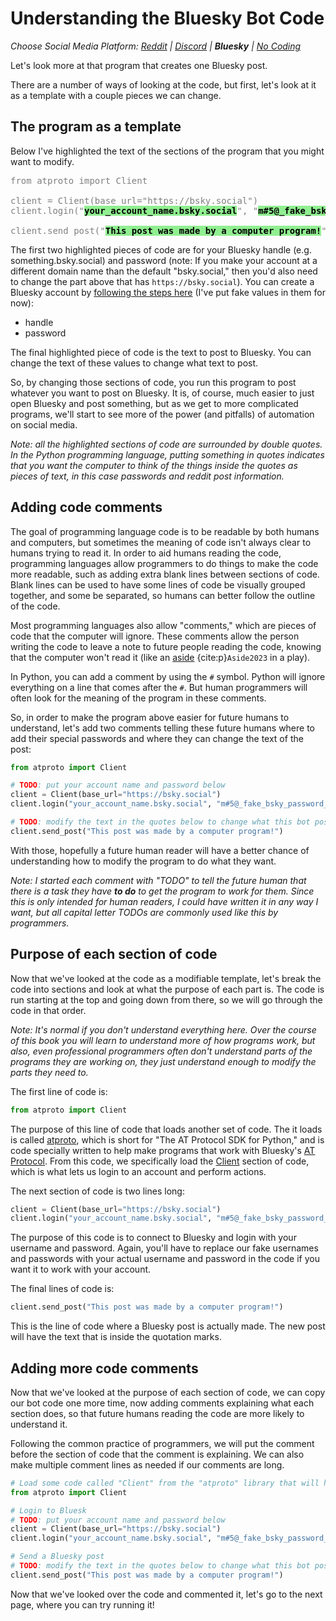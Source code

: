 # Understanding the Bluesky Bot Code
_Choose Social Media Platform: <a href='../../../reddit/ch02_definitions/03_automation/07_details_of_bot.html'>Reddit</a> | <a href='../../../discord/ch02_definitions/03_automation/07_details_of_bot.html'>Discord</a> | __Bluesky__ | <a href='../../../nocode/ch02_definitions/03_automation/07_details_of_bot.html'>No Coding</a>_


Let's look more at that program that creates one Bluesky post.

There are a number of ways of looking at the code, but first, let's look at it as a template with a couple pieces we can change.

## The program as a template

Below I've highlighted the text of the sections of the program that you might want to modify.

<pre style="color:gray">
from atproto import Client

client = Client(base_url="https://bsky.social")
client.login("<strong style="color:black;background-color:lightgreen">your_account_name.bsky.social</strong>", "<strong style="color:black;background-color:lightgreen">m#5@_fake_bsky_password_$%Ds</strong>")

client.send_post("<strong style="color:black;background-color:lightgreen">This post was made by a computer program!</strong>")
</pre>

The first two highlighted pieces of code are for your Bluesky handle (e.g. something.bsky.social) and password (note: If you make your account at a different domain name than the default "bsky.social," then you'd also need to change the part above that has `https://bsky.social`). You can create a Bluesky account by [following the steps here](../../appendix/making_bot_account.md) (I've put fake values in them for now):
- handle
- password

The final highlighted piece of code is the text to post to Bluesky. You can change the text of these values to change what text to post.

So, by changing those sections of code, you run this program to post whatever you want to post on Bluesky. It is, of course, much easier to just open Bluesky and post something, but as we get to more complicated programs, we'll start to see more of the power (and pitfalls) of automation on social media.

_Note: all the highlighted sections of code are surrounded by double quotes. In the Python programming language, putting something in quotes indicates that you want the computer to think of the things inside the quotes as pieces of text, in this case passwords and reddit post information._

## Adding code comments

The goal of programming language code is to be readable by both humans and computers, but sometimes the meaning of code isn't always clear to humans trying to read it. In order to aid humans reading the code, programming languages allow programmers to do things to make the code more readable, such as adding extra blank lines between sections of code. Blank lines can be used to have some lines of code be visually grouped together, and some be separated, so humans can better follow the outline of the code.

Most programming languages also allow "comments," which are pieces of code that the computer will ignore. These comments allow the person writing the code to leave a note to future people reading the code, knowing that the computer won't read it (like an [aside](https://en.wikipedia.org/wiki/Aside) {cite:p}`Aside2023` in a play).

In Python, you can add a comment by using the `#` symbol. Python will ignore everything on a line that comes after the `#`. But human programmers will often look for the meaning of the program in these comments.

So, in order to make the program above easier for future humans to understand, let's add two comments telling these future humans where to add their special passwords and where they can change the text of the post:

```python
from atproto import Client

# TODO: put your account name and password below
client = Client(base_url="https://bsky.social")
client.login("your_account_name.bsky.social", "m#5@_fake_bsky_password_$%Ds")

# TODO: modify the text in the quotes below to change what this bot posts to Bluesky:
client.send_post("This post was made by a computer program!")
```

With those, hopefully a future human reader will have a better chance of understanding how to modify the program to do what they want.

_Note: I started each comment with "TODO" to tell the future human that there is a task they have **to do** to get the program to work for them. Since this is only intended for human readers, I could have written it in any way I want, but all capital letter TODOs are commonly used like this by programmers._


## Purpose of each section of code

Now that we've looked at the code as a modifiable template, let's break the code into sections and look at what the purpose of each part is. The code is run starting at the top and going down from there, so we will go through the code in that order.

_Note: It's normal if you don't understand everything here. Over the course of this book you will learn to understand more of how programs work, but also, even professional programmers often don't understand parts of the programs they are working on, they just understand enough to modify the parts they need to._

The first line of code is:
```python
from atproto import Client
```

The purpose of this line of code that loads another set of code. The it loads is called [atproto](https://atproto.blue/), which is short for "The AT Protocol SDK for Python," and is code specially written to help make programs that work with Bluesky's [AT Protocol](https://atproto.com/). From this code, we specifically load the [Client](https://atproto.blue/en/latest/atproto_client/index.html) section of code, which is what lets us login to an account and perform actions.


The next section of code is two lines long:
```python
client = Client(base_url="https://bsky.social")
client.login("your_account_name.bsky.social", "m#5@_fake_bsky_password_$%Ds")
```

The purpose of this code is to connect to Bluesky and login with your username and password. Again, you'll have to replace our fake usernames and passwords with your actual username and password in the code if you want it to work with your account.

The final lines of code is:
```python
client.send_post("This post was made by a computer program!")
```

This is the line of code where a Bluesky post is actually made. The new post will have the text that is inside the quotation marks.

## Adding more code comments
Now that we've looked at the purpose of each section of code, we can copy our bot code one more time, now adding comments explaining what each section does, so that future humans reading the code are more likely to understand it.

Following the common practice of programmers, we will put the comment before the section of code that the comment is explaining. We can also make multiple comment lines as needed if our comments are long.

```python
# Load some code called "Client" from the "atproto" library that will help us work with Bluesky
from atproto import Client

# Login to Bluesk
# TODO: put your account name and password below
client = Client(base_url="https://bsky.social")
client.login("your_account_name.bsky.social", "m#5@_fake_bsky_password_$%Ds")

# Send a Bluesky post
# TODO: modify the text in the quotes below to change what this bot posts to Bluesky:
client.send_post("This post was made by a computer program!")
```

Now that we've looked over the code and commented it, let's go to the next page, where you can try running it!
